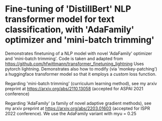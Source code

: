 # Fine-tuning of 'DistillBert' NLP transformer model for text classification, with 'AdaFamily' optimizer and 'mini-batch trimming'

Demonstrates finetuning of a NLP model with novel 'AdaFamily' optimizer and 'mini-batch trimming'.
Code is taken and adapted from https://github.com/hfwittmann/transformer_finetuning_lightning
Uses pytorch lightning. Demonstrates also how to modify (via 'monkey-patching') a huggingface transformer model so that it employs a _custom_ loss function.

Regarding 'mini-batch trimming' (curriculum learning method), see my arxiv preprint at https://arxiv.org/abs/2110.13058 (accepted for ASPAI 2021 conference)

Regarding 'AdaFamily' (a family of novel adaptive gradient methods), see my arxiv preprint at https://arxiv.org/abs/2203.01603 (accepted for ISPR 2022 conference).
We use the AdaFamily variant with myu = 0.25
